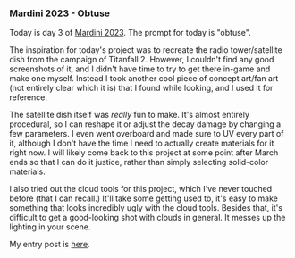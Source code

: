 ### Mardini 2023 - Obtuse

Today is day 3 of [Mardini 2023][mardini-2023]. The prompt for today is "obtuse".

The inspiration for today's project was to recreate the radio tower/satellite dish
from the campaign of Titanfall 2. However, I couldn't find any good screenshots of it,
and I didn't have time to try to get there in-game and make one myself. Instead I took
another cool piece of concept art/fan art (not entirely clear which it is) that I found
while looking, and I used it for reference.

The satellite dish itself was _really_ fun to make. It's almost entirely procedural, so
I can reshape it or adjust the decay damage by changing a few parameters. I even went
overboard and made sure to UV every part of it, although I don't have the time I need
to actually create materials for it right now. I will likely come back to this project
at some point after March ends so that I can do it justice, rather than simply selecting
solid-color materials.

I also tried out the cloud tools for this project, which I've never touched before (that
I can recall.) It'll take some getting used to, it's easy to make something that looks
incredibly ugly with the cloud tools. Besides that, it's difficult to get a good-looking
shot with clouds in general. It messes up the lighting in your scene.

My entry post is [here][entry-post].

[mardini-2023]: https://www.sidefx.com/community-main-menu/contests-jams/mardini-2023/
[entry-post]: https://www.sidefx.com/forum/topic/89128/?page=2#post-385284
